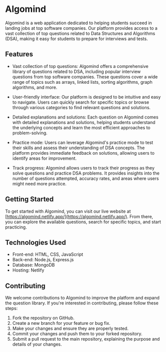 # Algomind

Algomind is a web application dedicated to helping students succeed in landing jobs at top software companies. Our platform provides access to a vast collection of top questions related to Data Structures and Algorithms (DSA), making it easy for students to prepare for interviews and tests.

## Features

- Vast collection of top questions: Algomind offers a comprehensive library of questions related to DSA, including popular interview questions from top software companies. These questions cover a wide range of topics such as arrays, linked lists, sorting algorithms, graph algorithms, and more.

- User-friendly interface: Our platform is designed to be intuitive and easy to navigate. Users can quickly search for specific topics or browse through various categories to find relevant questions and solutions.

- Detailed explanations and solutions: Each question on Algomind comes with detailed explanations and solutions, helping students understand the underlying concepts and learn the most efficient approaches to problem-solving.

- Practice mode: Users can leverage Algomind's practice mode to test their skills and assess their understanding of DSA concepts. The platform provides immediate feedback on solutions, allowing users to identify areas for improvement.

- Track progress: Algomind allows users to track their progress as they solve questions and practice DSA problems. It provides insights into the number of questions attempted, accuracy rates, and areas where users might need more practice.

## Getting Started

To get started with Algomind, you can visit our live website at [https://algomind.netlify.app/](https://algomind.netlify.app/). From there, you can explore the available questions, search for specific topics, and start practicing.

## Technologies Used

- Front-end: HTML, CSS, JavaScript
- Back-end: Node.js, Express.js
- Database: MongoDB
- Hosting: Netlify

## Contributing

We welcome contributions to Algomind to improve the platform and expand the question library. If you're interested in contributing, please follow these steps:

1. Fork the repository on GitHub.
2. Create a new branch for your feature or bug fix.
3. Make your changes and ensure they are properly tested.
4. Commit your changes and push them to your forked repository.
5. Submit a pull request to the main repository, explaining the purpose and details of your changes.
